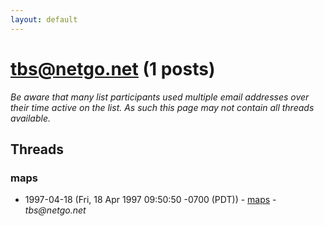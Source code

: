 ```yaml
---
layout: default
---
```


# tbs@netgo.net (1 posts)

_Be aware that many list participants used multiple email addresses over their time active on the list. As such this page may not contain all threads available._

## Threads

### maps
+ 1997-04-18 (Fri, 18 Apr 1997 09:50:50 -0700 (PDT)) - [maps](/archive/1997/04/e17618a4ccea5ae63d72f9113ea608052abc2f182a91d8d280200d57c5e9ff3d) - _tbs@netgo.net_

